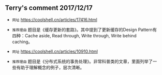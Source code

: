 ## Terry's comment 2017/12/17

* `网址` https://coolshell.cn/articles/17416.html
* `推荐理由` 题目是《缓存更新的套路》。其中提到了更新缓存的Design Pattern有四种：Cache aside, Read through, Write through, Write behind caching。

* `网址` https://coolshell.cn/articles/10910.html
* `推荐理由` 题目是《分布式系统的事务处理》。非常科普类的文章，里面列举了一些有助于理解概念的例子，层次清晰。


